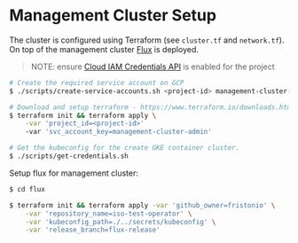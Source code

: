 # Management Cluster Setup

The cluster is configured using Terraform (see `cluster.tf` and `network.tf`).
On top of the management cluster [Flux](https://fluxcd.io) is deployed.

> NOTE: ensure [Cloud IAM Credentials API](https://console.cloud.google.com/apis/api/iamcredentials.googleapis.com/overview) is enabled for
the project

```bash
# Create the required service account on GCP
$ ./scripts/create-service-accounts.sh <project-id> management-cluster-admin

# Download and setup terraform - https://www.terraform.io/downloads.html
$ terraform init && terraform apply \
    -var 'project_id=<project-id>'
    -var 'svc_account_key=management-cluster-admin'

# Get the kubeconfig for the create GKE container cluster.
$ ./scripts/get-credentials.sh
```

Setup flux for management cluster:

```bash
$ cd flux

$ terraform init && terraform apply -var 'github_owner=fristonio' \
    -var 'repository_name=iso-test-operator' \
    -var 'kubeconfig_path=./../secrets/kubeconfig' \
    -var 'release_branch=flux-release'
```
